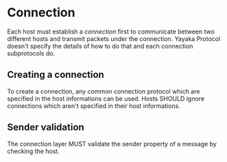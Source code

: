 # Connection

Each host must establish a *connection* first to communicate between two different hosts and transmit packets under the connection.
Yayaka Protocol doesn't specify the details of how to do that and each connection subprotocols do.

## Creating a connection

To create a connection, any common connection protocol which are specified in the host informations can be used.
Hosts SHOULD ignore connections which aren't specified in their host informations.

## Sender validation

The connection layer MUST validate the sender property of a message by checking the host.
